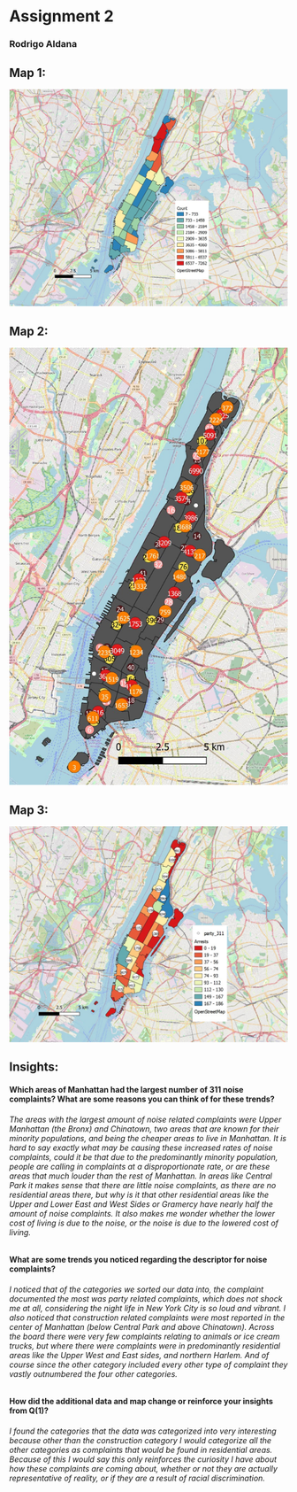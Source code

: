 # Assignment 2
### Rodrigo Aldana




## Map 1:
![alt text](https://github.com/rlaldanac/classwork/blob/main/assignment2_map1.jpg "Map 1")

## Map 2:
![alt text](https://github.com/rlaldanac/classwork/blob/main/assignment2_map2.jpg "Map 2")

## Map 3:
![alt text](https://github.com/rlaldanac/classwork/blob/main/assignment2_map3.jpg "Map 3")

## Insights:
#### Which areas of Manhattan had the largest number of 311 noise complaints? What are some reasons you can think of for these trends?
###### The areas with the largest amount of noise related complaints were Upper Manhattan (the Bronx) and Chinatown, two areas that are known for their minority populations, and being the cheaper areas to live in Manhattan. It is hard to say exactly what may be causing these increased rates of noise complaints, could it be that due to the predominantly minority population, people are calling in complaints at a disproportionate rate, or are these areas that much louder than the rest of Manhattan. In areas like Central Park it makes sense that there are little noise complaints, as there are no residential areas there, but why is it that other residential areas like the Upper and Lower East and West Sides or Gramercy have nearly half the amount of noise complaints. It also makes me wonder whether the lower cost of living is due to the noise, or the noise is due to the lowered cost of living.

#### What are some trends you noticed regarding the descriptor for noise complaints?
###### I noticed that of the categories we sorted our data into, the complaint documented the most was party related complaints, which does not shock me at all, considering the night life in New York City is so loud and vibrant. I also noticed that construction related complaints were most reported in the center of Manhattan (below Central Park and above Chinatown). Across the board there were very few complaints relating to animals or ice cream trucks, but where there were complaints were in predominantly residential areas like the Upper West and East sides, and northern Harlem. And of course since the other category included every other type of complaint they vastly outnumbered the four other categories. 

#### How did the additional data and map change or reinforce your insights from Q(1)?
###### I found the categories that the data was categorized into very interesting because other than the construction category I would categorize all the other categories as complaints that would be found in residential areas. Because of this I would say this only reinforces the curiosity I have about how these complaints are coming about, whether or not they are actually representative of reality, or if they are a result of racial discrimination. 
